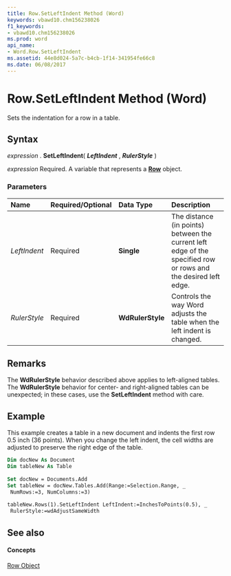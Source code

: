 ```yaml
---
title: Row.SetLeftIndent Method (Word)
keywords: vbawd10.chm156238026
f1_keywords:
- vbawd10.chm156238026
ms.prod: word
api_name:
- Word.Row.SetLeftIndent
ms.assetid: 44e8d024-5a7c-b4cb-1f14-341954fe66c8
ms.date: 06/08/2017
---
```



# Row.SetLeftIndent Method (Word)

Sets the indentation for a row in a table.


## Syntax

 _expression_ . **SetLeftIndent**( **_LeftIndent_** , **_RulerStyle_** )

 _expression_ Required. A variable that represents a **[Row](row-object-word.md)** object.


### Parameters



|**Name**|**Required/Optional**|**Data Type**|**Description**|
|:-----|:-----|:-----|:-----|
| _LeftIndent_|Required| **Single**|The distance (in points) between the current left edge of the specified row or rows and the desired left edge.|
| _RulerStyle_|Required| **WdRulerStyle**|Controls the way Word adjusts the table when the left indent is changed.|

## Remarks

The **WdRulerStyle** behavior described above applies to left-aligned tables. The **WdRulerStyle** behavior for center- and right-aligned tables can be unexpected; in these cases, use the **SetLeftIndent** method with care.


## Example

This example creates a table in a new document and indents the first row 0.5 inch (36 points). When you change the left indent, the cell widths are adjusted to preserve the right edge of the table.


```vb
Dim docNew As Document 
Dim tableNew As Table 
 
Set docNew = Documents.Add 
Set tableNew = docNew.Tables.Add(Range:=Selection.Range, _ 
 NumRows:=3, NumColumns:=3) 
 
tableNew.Rows(1).SetLeftIndent LeftIndent:=InchesToPoints(0.5), _ 
 RulerStyle:=wdAdjustSameWidth
```


## See also


#### Concepts


[Row Object](row-object-word.md)

